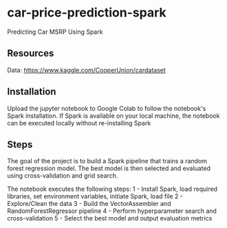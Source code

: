 # car-price-prediction-spark
Predicting Car MSRP Using Spark

## Resources
Data: https://www.kaggle.com/CooperUnion/cardataset

## Installation
Upload the jupyter notebook to Google Colab to follow the notebook's Spark installation. If Spark is available on your local machine, the notebook can be executed locally without re-installing Spark

## Steps
The goal of the project is to build a Spark pipeline that trains a random forest regression model. The best model is then selected and evaluated using cross-validation and grid search.

The notebook executes the following steps:
1 - Install Spark, load required libraries, set environment variables, initiate Spark, load file
2 - Explore/Clean the data
3 - Build the VectorAssembler and RandomForestRegressor pipeline
4 - Perform hyperparameter search and cross-validation
5 - Select the best model and output evaluation metrics


